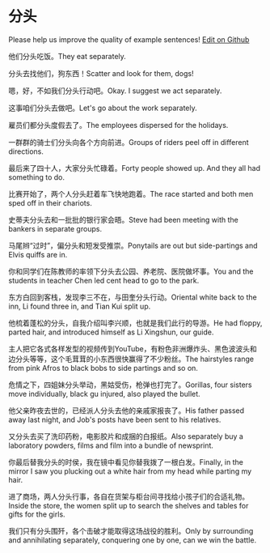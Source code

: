 # 分头

Please help us improve the quality of example sentences! [Edit on Github](https://github.com/jiyushe/jiyu-example-sentence-source/blob/main/chinese/fentou.md)

<p><span class="chinese">他们分头吃饭。</span><span class="english">They eat separately.</span></p>

<p><span class="chinese">分头去找他们，狗东西！</span><span class="english">Scatter and look for them, dogs!</span></p>

<p><span class="chinese">嗯，好，不如我们分头行动吧。</span><span class="english">Okay. I suggest we act separately.</span></p>

<p><span class="chinese">这事咱们分头去做吧。</span><span class="english">Let's go about the work separately.</span></p>

<p><span class="chinese">雇员们都分头度假去了。</span><span class="english">The employees dispersed for the holidays.</span></p>

<p><span class="chinese">一群群的骑士们分头向各个方向前进。</span><span class="english">Groups of riders peel off in different directions.</span></p>

<p><span class="chinese">最后来了四十人，大家分头忙碌着。</span><span class="english">Forty people showed up. And they all had something to do.</span></p>

<p><span class="chinese">比赛开始了，两个人分头赶着车飞快地跑着。</span><span class="english">The race started and both men sped off in their chariots.</span></p>

<p><span class="chinese">史蒂夫分头去和一批批的银行家会晤。</span><span class="english">Steve had been meeting with the bankers in separate groups.</span></p>

<p><span class="chinese">马尾辫“过时”，偏分头和短发受推崇。</span><span class="english">Ponytails are out but side-partings and Elvis quiffs are in.</span></p>

<p><span class="chinese">你和同学们在陈教师的率领下分头去公园、养老院、医院做坏事。</span><span class="english">You and the students in teacher Chen led cent head to go to the park.</span></p>

<p><span class="chinese">东方白回到客栈，发现李三不在，与田奎分头行动。</span><span class="english">Oriental white back to the inn, Li found three in, and Tian Kui split up.</span></p>

<p><span class="chinese">他梳着蓬松的分头，自我介绍叫李兴顺，也就是我们此行的导游。</span><span class="english">He had floppy, parted hair, and introduced himself as Li Xingshun, our guide.</span></p>

<p><span class="chinese">主人把它各式各样发型的视频传到YouTube，有粉色非洲爆炸头、黑色波波头和边分头等等，这个毛茸茸的小东西很快赢得了不少粉丝。</span><span class="english">The hairstyles range from pink Afros to black bobs to side partings and so on.</span></p>

<p><span class="chinese">危情之下，四姐妹分头举动，黑姑受伤，枪弹也打完了。</span><span class="english">Gorillas, four sisters move individually, black gu injured, also played the bullet.</span></p>

<p><span class="chinese">他父亲昨夜去世的，已经派人分头去他的亲戚家报丧了。</span><span class="english">His father passed away last night, and Job's posts have been sent to his relatives.</span></p>

<p><span class="chinese">又分头去买了洗印药粉，电影胶片和成捆的白报纸。</span><span class="english">Also separately buy a laboratory powders, films and film into a bundle of newsprint.</span></p>

<p><span class="chinese">你最后替我分头的时侯，我在镜中看见你替我拨了一根白发。</span><span class="english">Finally, in the mirror I saw you plucking out a white hair from my head while parting my hair.</span></p>

<p><span class="chinese">进了商场，两人分头行事，各自在货架与柜台间寻找给小孩子们的合适礼物。</span><span class="english">Inside the store, the women split up to search the shelves and tables for gifts for the girls.</span></p>

<p><span class="chinese">我们只有分头围歼，各个击破才能取得这场战役的胜利。</span><span class="english">Only by surrounding and annihilating separately, conquering one by one, can we win the battle.</span></p>

